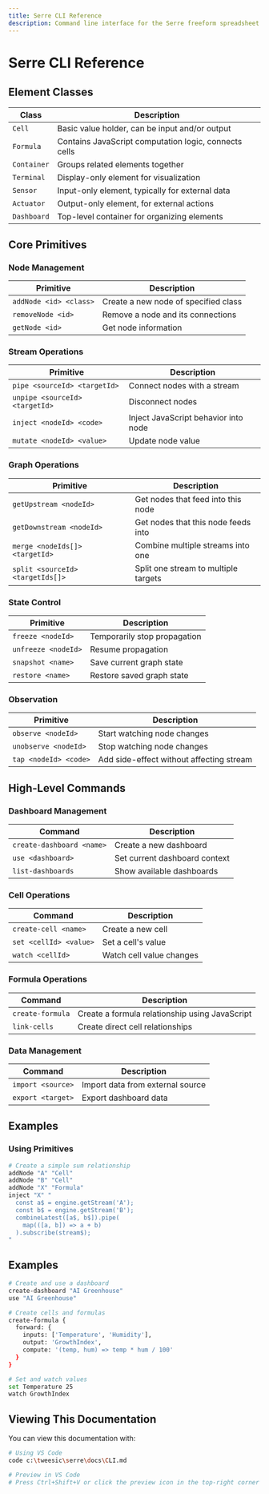 ```yaml
---
title: Serre CLI Reference
description: Command line interface for the Serre freeform spreadsheet system
---
```


# Serre CLI Reference

## Element Classes
| Class | Description |
|-------|-------------|
| `Cell` | Basic value holder, can be input and/or output |
| `Formula` | Contains JavaScript computation logic, connects cells |
| `Container` | Groups related elements together |
| `Terminal` | Display-only element for visualization |
| `Sensor` | Input-only element, typically for external data |
| `Actuator` | Output-only element, for external actions |
| `Dashboard` | Top-level container for organizing elements |

## Core Primitives

### Node Management
| Primitive | Description |
|-----------|-------------|
| `addNode <id> <class>` | Create a new node of specified class |
| `removeNode <id>` | Remove a node and its connections |
| `getNode <id>` | Get node information |

### Stream Operations
| Primitive | Description |
|-----------|-------------|
| `pipe <sourceId> <targetId>` | Connect nodes with a stream |
| `unpipe <sourceId> <targetId>` | Disconnect nodes |
| `inject <nodeId> <code>` | Inject JavaScript behavior into node |
| `mutate <nodeId> <value>` | Update node value |

### Graph Operations
| Primitive | Description |
|-----------|-------------|
| `getUpstream <nodeId>` | Get nodes that feed into this node |
| `getDownstream <nodeId>` | Get nodes that this node feeds into |
| `merge <nodeIds[]> <targetId>` | Combine multiple streams into one |
| `split <sourceId> <targetIds[]>` | Split one stream to multiple targets |

### State Control
| Primitive | Description |
|-----------|-------------|
| `freeze <nodeId>` | Temporarily stop propagation |
| `unfreeze <nodeId>` | Resume propagation |
| `snapshot <name>` | Save current graph state |
| `restore <name>` | Restore saved graph state |

### Observation
| Primitive | Description |
|-----------|-------------|
| `observe <nodeId>` | Start watching node changes |
| `unobserve <nodeId>` | Stop watching node changes |
| `tap <nodeId> <code>` | Add side-effect without affecting stream |

## High-Level Commands

### Dashboard Management
| Command | Description |
|---------|-------------|
| `create-dashboard <name>` | Create a new dashboard |
| `use <dashboard>` | Set current dashboard context |
| `list-dashboards` | Show available dashboards |

### Cell Operations
| Command | Description |
|---------|-------------|
| `create-cell <name>` | Create a new cell |
| `set <cellId> <value>` | Set a cell's value |
| `watch <cellId>` | Watch cell value changes |

### Formula Operations
| Command | Description |
|---------|-------------|
| `create-formula` | Create a formula relationship using JavaScript |
| `link-cells` | Create direct cell relationships |

### Data Management
| Command | Description |
|---------|-------------|
| `import <source>` | Import data from external source |
| `export <target>` | Export dashboard data |

## Examples

### Using Primitives
```bash
# Create a simple sum relationship
addNode "A" "Cell"
addNode "B" "Cell"
addNode "X" "Formula"
inject "X" "
  const a$ = engine.getStream('A');
  const b$ = engine.getStream('B');
  combineLatest([a$, b$]).pipe(
    map(([a, b]) => a + b)
  ).subscribe(stream$);
"
```
## Examples
```bash
# Create and use a dashboard
create-dashboard "AI Greenhouse"
use "AI Greenhouse"

# Create cells and formulas
create-formula {
  forward: {
    inputs: ['Temperature', 'Humidity'],
    output: 'GrowthIndex',
    compute: '(temp, hum) => temp * hum / 100'
  }
}

# Set and watch values
set Temperature 25
watch GrowthIndex
```

## Viewing This Documentation
You can view this documentation with:
```bash
# Using VS Code
code c:\tweesic\serre\docs\CLI.md

# Preview in VS Code
# Press Ctrl+Shift+V or click the preview icon in the top-right corner
```